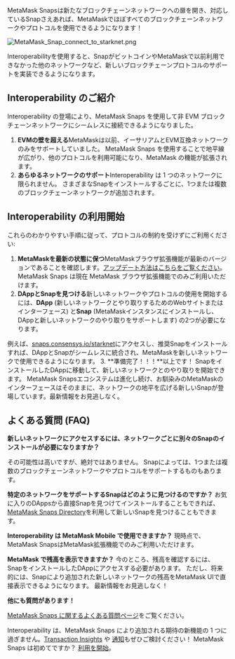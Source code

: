 MetaMask Snapsは新たなブロックチェーンネットワークへの扉を開き、対応しているSnapさえあれば、MetaMaskでほぼすべてのブロックチェーンネットワークやプロトコルを使用できるようになります！


![MetaMask_Snap_connect_to_starknet.png](https://support.metamask.io/hc/article_attachments/18407531081371)


Interoperabilityを使用すると、SnapがビットコインやMetaMaskで以前利用できなかった他のネットワークなど、新しいブロックチェーンプロトコルのサポートを実装できるようになります。


Interoperability のご紹介
---------------------


Interoperability の登場により、MetaMask Snaps を使用して非 EVM ブロックチェーンネットワークにシームレスに接続できるようになりました。


1. **EVMの壁を超える**MetaMaskは以前、イーサリアムとEVM互換ネットワークのみをサポートしていました。 MetaMask Snaps を使用することで地平線が広がり、他のプロトコルを利用可能になり、MetaMask の機能が拡張されます。
2. **あらゆるネットワークのサポート**Interoperability は 1 つのネットワークに限られません。 さまざまなSnapをインストールするごとに、1つまたは複数のブロックチェーンネットワークが追加されます。


Interoperability の利用開始
----------------------


これらのわかりやすい手順に従って、プロトコルの制約を受けずにご利用ください:


1. **MetaMaskを最新の状態に保つ**MetaMaskブラウザ拡張機能が最新のバージョンであることを確認します。[アップデート方法はこちらをご覧ください](https://support.metamask.io/hc/en-us/articles/360060268452-How-to-update-the-version-of-MetaMask)。 MetaMask Snaps は現在 MetaMask ブラウザ拡張機能でのみご利用いただけます。
2. **DAppとSnapを見つける**新しいネットワークやプロトコルの使用を開始するには、**DApp** (新しいネットワークとやり取りするためのWebサイトまたはインターフェース) と**Snap** (MetaMaskインスタンスにインストールし、DAppと新しいネットワークのやり取りをサポートします) の2つが必要になります。  
  


例えば、[snaps.consensys.io/starknet](http://snaps.consensys.io/starknet?utm_source=metamaskSupport&utm_medium=knowledge-base&utm_campaign=2023_Sep_snaps-launch_content_interoperability)にアクセスし、推奨Snapをインストールすれば、DAppとSnapがシームレスに統合され、MetaMaskを新しいネットワークで使用できるようになります。
3. **準備完了！！！**以上です！ SnapをインストールしたDAppに移動して、新しいネットワークとのやり取りを開始できます。 MetaMask Snapsエコシステムは進化し続け、お馴染みのMetaMaskのインターフェースはそのままに、ネットワークの地平を広げる新しいSnapが登場しています。最新情報をお見逃しなく。


よくある質問 (FAQ)
------------




**新しいネットワークにアクセスするには、ネットワークごとに別々のSnapのインストールが必要になりますか？**

その可能性は高いですが、絶対ではありません。 Snapによっては、1つまたは複数のブロックチェーンネットワークやプロトコルをサポートするものもあります。





**特定のネットワークをサポートするSnapはどのように見つけるのですか？**
お気に入りのDAppsから直接Snapを見つけてインストールすることもできれば、[MetaMask Snaps Directory](https://snaps.metamask.io/?utm_source=metamaskSupport&utm_medium=knowledge-base&utm_campaign=2023_Sep_snaps-launch_content_interoperability)を利用して新しいSnapを見つけることもできます。


**Interoperability は MetaMask Mobile で使用できますか？**
現時点で、MetaMask SnapsはMetaMask拡張機能でのみご利用いただけます。


**MetaMask で残高を表示できますか？**
今のところ、残高を確認するには、SnapをインストールしたDAppにアクセスする必要があります。 ただし、将来的には、Snapにより追加された新しいネットワークの残高をMetaMask UIで直接表示できるようになります。 最新情報をお見逃しなく！


**他にも質問があります！**

[MetaMask Snaps に関するよくある質問ページ](https://support.metamask.io/hc/en-us/articles/18245938714395)をご覧ください。


Interoperability は、MetaMask Snaps により追加される期待の新機能の 1 つに過ぎません。[Transaction Insights](https://support.metamask.io/hc/en-us/articles/18377011111579) や [通知](https://support.metamask.io/hc/en-us/articles/18376956006171)もぜひご検討ください！ MetaMask Snaps は初めてですか？ [利用を開始](https://support.metamask.io/hc/en-us/articles/18377120661019)。

